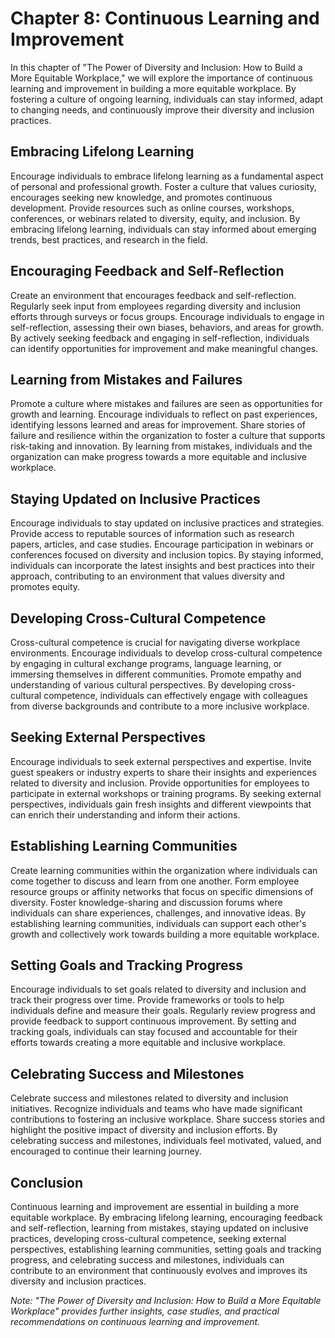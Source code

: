 Chapter 8: Continuous Learning and Improvement
==============================================

In this chapter of "The Power of Diversity and Inclusion: How to Build a More Equitable Workplace," we will explore the importance of continuous learning and improvement in building a more equitable workplace. By fostering a culture of ongoing learning, individuals can stay informed, adapt to changing needs, and continuously improve their diversity and inclusion practices.

Embracing Lifelong Learning
---------------------------

Encourage individuals to embrace lifelong learning as a fundamental aspect of personal and professional growth. Foster a culture that values curiosity, encourages seeking new knowledge, and promotes continuous development. Provide resources such as online courses, workshops, conferences, or webinars related to diversity, equity, and inclusion. By embracing lifelong learning, individuals can stay informed about emerging trends, best practices, and research in the field.

Encouraging Feedback and Self-Reflection
----------------------------------------

Create an environment that encourages feedback and self-reflection. Regularly seek input from employees regarding diversity and inclusion efforts through surveys or focus groups. Encourage individuals to engage in self-reflection, assessing their own biases, behaviors, and areas for growth. By actively seeking feedback and engaging in self-reflection, individuals can identify opportunities for improvement and make meaningful changes.

Learning from Mistakes and Failures
-----------------------------------

Promote a culture where mistakes and failures are seen as opportunities for growth and learning. Encourage individuals to reflect on past experiences, identifying lessons learned and areas for improvement. Share stories of failure and resilience within the organization to foster a culture that supports risk-taking and innovation. By learning from mistakes, individuals and the organization can make progress towards a more equitable and inclusive workplace.

Staying Updated on Inclusive Practices
--------------------------------------

Encourage individuals to stay updated on inclusive practices and strategies. Provide access to reputable sources of information such as research papers, articles, and case studies. Encourage participation in webinars or conferences focused on diversity and inclusion topics. By staying informed, individuals can incorporate the latest insights and best practices into their approach, contributing to an environment that values diversity and promotes equity.

Developing Cross-Cultural Competence
------------------------------------

Cross-cultural competence is crucial for navigating diverse workplace environments. Encourage individuals to develop cross-cultural competence by engaging in cultural exchange programs, language learning, or immersing themselves in different communities. Promote empathy and understanding of various cultural perspectives. By developing cross-cultural competence, individuals can effectively engage with colleagues from diverse backgrounds and contribute to a more inclusive workplace.

Seeking External Perspectives
-----------------------------

Encourage individuals to seek external perspectives and expertise. Invite guest speakers or industry experts to share their insights and experiences related to diversity and inclusion. Provide opportunities for employees to participate in external workshops or training programs. By seeking external perspectives, individuals gain fresh insights and different viewpoints that can enrich their understanding and inform their actions.

Establishing Learning Communities
---------------------------------

Create learning communities within the organization where individuals can come together to discuss and learn from one another. Form employee resource groups or affinity networks that focus on specific dimensions of diversity. Foster knowledge-sharing and discussion forums where individuals can share experiences, challenges, and innovative ideas. By establishing learning communities, individuals can support each other's growth and collectively work towards building a more equitable workplace.

Setting Goals and Tracking Progress
-----------------------------------

Encourage individuals to set goals related to diversity and inclusion and track their progress over time. Provide frameworks or tools to help individuals define and measure their goals. Regularly review progress and provide feedback to support continuous improvement. By setting and tracking goals, individuals can stay focused and accountable for their efforts towards creating a more equitable and inclusive workplace.

Celebrating Success and Milestones
----------------------------------

Celebrate success and milestones related to diversity and inclusion initiatives. Recognize individuals and teams who have made significant contributions to fostering an inclusive workplace. Share success stories and highlight the positive impact of diversity and inclusion efforts. By celebrating success and milestones, individuals feel motivated, valued, and encouraged to continue their learning journey.

Conclusion
----------

Continuous learning and improvement are essential in building a more equitable workplace. By embracing lifelong learning, encouraging feedback and self-reflection, learning from mistakes, staying updated on inclusive practices, developing cross-cultural competence, seeking external perspectives, establishing learning communities, setting goals and tracking progress, and celebrating success and milestones, individuals can contribute to an environment that continuously evolves and improves its diversity and inclusion practices.

*Note: "The Power of Diversity and Inclusion: How to Build a More Equitable Workplace" provides further insights, case studies, and practical recommendations on continuous learning and improvement.*
